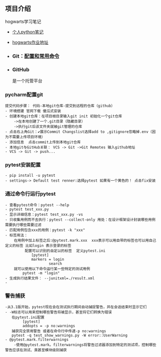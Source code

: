 ## 项目介绍
hogwarts学习笔记

- [个人python笔记](https://github.com/zwnong/Python.git)

- [hogwarts作业地址](https://github.com/zwnong/HogwartsSDE17_zwnong.git)

- ### Git：[配置和常用命令](https://ceshiren.com/t/topic/7405)
        
- ### GitHub
    是一个托管平台
    
### pycharm配置git
    提交代码步骤： 代码-本地git仓库-提交到远程的仓库（github）
    - 环境搭建 官网下载 傻瓜式安装
    - 创建本地git仓库：在项目根目录输入git init 初始化一个git仓库
        ->在本地创建了一个.git目录（隐藏目录）
        ->执行git后该文件夹就被git管理的仓库
    - 点击右上角Git：✔展示Commit Changslist选择add to ,gitignore忽略掉.env（因为不需要上传项目环境）
    - 添加信息  点击commit上传到本地git仓库
    - 本地git与GitHub关联： VCS -> Git ->Git Remotes 输入github地址
    - VCS -> Git -> push...
### pytest安装配置
    - pip install -u pytest
    - settings-> Default test renner:选择pytest 如果有一个黄色的！ 点击fix安装
### 通过命令行运行pytest
    - 查看pytest命令：pytest --help
    - pytest test_xxx.py
    - 显示详细信息：pytest test_xxx.py -vs
    - 只收集用例而不去执行：pytest --collect-only 用处：在设计框架设计封装哪些用例需要执行哪些需要过滤
    - 匹配用例包含xxx的用例：pytest -k "xxx"
    - 标签用法：
        在用例中加上标签之后:@pytest.mark.xxx  xxx表示可以用自带的标签也可以用自己定义的标签 比如login 表示登录的标签
             配置可以识别的自定以的标签  定义pytest.ini
                [pytest]
                markers = login
                        search
        就可以使用以下命令运行某一些特定的测试用例
            pytest -m "login"
    - 生成执行结果文件： --junitxml=./result.xml
    -
    
### 警告捕获
    -从3.1版开始，pytest现在会在测试执行期间自动捕捉警告，并在会话结束时显示它们
    - -W标志可以用来控制哪些警告将被显示，甚至将它们转换为错误
       在pytest.ini配置
            [pytest]
            addopts = -p no:warnings
       捕获完全禁用警告 或者在命令行中传递-p no:warnings
       pytest -q test_show_warnings.py -W error::UserWarning
    - @pytest.mark.filterwarnings
        -使用@pytest.mark。filterwarnings将警告过滤器添加到特定的测试项，控制哪些警告应该在测试、类甚至模块级别捕获
    

